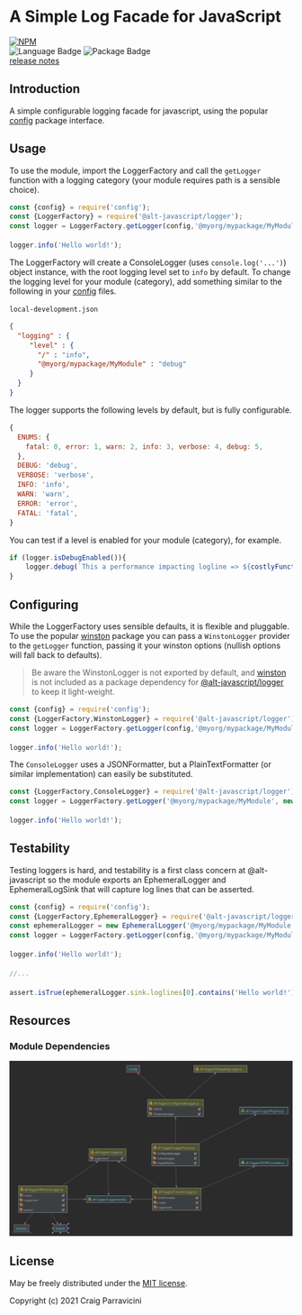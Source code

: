 A Simple Log Facade for JavaScript
===================================

[![NPM](https://nodei.co/npm/@alt-javascript/logger.svg?downloads=true&downloadRank=true)](https://nodei.co/npm/@alt-javascript/logger/)
<br/>
![Language Badge](https://img.shields.io/github/languages/top/craigparra/alt-logger)
![Package Badge](https://img.shields.io/npm/v/@alt-javascript/logger) <br/>
[release notes](https://github.com/craigparra/alt-logger/blob/main/History.md)

<a name="intro">Introduction</a>
--------------------------------
A simple configurable logging facade for javascript, using the popular [config](https://www.npmjs.com/package/config)
package interface.

<a name="usage">Usage</a>
-------------------------

To use the module, import the LoggerFactory and call the `getLogger` function with a logging category (your module 
requires path is a sensible choice).

```javascript
const {config} = require('config');
const {LoggerFactory} = require('@alt-javascript/logger');
const logger = LoggerFactory.getLogger(config,'@myorg/mypackage/MyModule');

logger.info('Hello world!');
```
The LoggerFactory will create a ConsoleLogger (uses `console.log('...')`) object instance, with the root logging level 
set to `info` by default.  To change the logging level for your module (category), add something similar to the
following in your [config](https://www.npmjs.com/package/config) files.

`local-development.json`
```json
{
  "logging" : {
     "level" : {
       "/" : "info",
       "@myorg/mypackage/MyModule" : "debug"
     }
  }
}
```

The logger supports the following levels by default, but is fully configurable.

```javascript
{
  ENUMS: {
    fatal: 0, error: 1, warn: 2, info: 3, verbose: 4, debug: 5,
  },
  DEBUG: 'debug',
  VERBOSE: 'verbose',
  INFO: 'info',
  WARN: 'warn',
  ERROR: 'error',
  FATAL: 'fatal',
}
```

You can test if a level is enabled for your module (category), for example.

```javascript
if (logger.isDebugEnabled()){
    logger.debug(`This a performance impacting logline => ${costlyFunction()}`)
}
```
<a name="conf">Configuring</a>
------------------------------

While the LoggerFactory uses sensible defaults, it is flexible and pluggable.  To use the popular 
[winston](https://www.npmjs.com/package/winston) package you can pass a `WinstonLogger` provider to the `getLogger`
function, passing it your winston options (nullish options will fall back to defaults).

>Be aware the WinstonLogger is not exported by default, and [winston](https://www.npmjs.com/package/winston) is not 
> included as a package dependency for [@alt-javascript/logger](https://www.npmjs.com/package/@alt-javascript/logger) 
> to keep it light-weight.
    

```javascript
const {config} = require('config');
const {LoggerFactory,WinstonLogger} = require('@alt-javascript/logger');
const logger = LoggerFactory.getLogger(config,'@myorg/mypackage/MyModule', new WinstonLogger({/*mywinstonoptions*/}));

logger.info('Hello world!');
```

The `ConsoleLogger` uses a JSONFormatter, but a PlainTextFormatter (or similar implementation) can easily be
substituted.

```javascript
const {LoggerFactory,ConsoleLogger} = require('@alt-javascript/logger');
const logger = LoggerFactory.getLogger('@myorg/mypackage/MyModule', new ConsoleLogger('@myorg/mypackage/MyModule',new PlainTextFromatter()));

logger.info('Hello world!');
```

<a name="testing">Testability</a>
-------------------------

Testing loggers is hard, and testability is a first class concern at @alt-javascript so the module exports an EphemeralLogger and EphemeralLogSink that will capture log lines that can be asserted.

```javascript
const {config} = require('config');
const {LoggerFactory,EphemeralLogger} = require('@alt-javascript/logger');
const ephemeralLogger = new EphemeralLogger('@myorg/mypackage/MyModule');
const logger = LoggerFactory.getLogger(config,'@myorg/mypackage/MyModule', ephemeralLogger);

logger.info('Hello world!');

//...

assert.isTrue(ephemeralLogger.sink.loglines[0].contains('Hello world!'))
```
<a name="resources">Resources</a>
---------------------------------

### Module Dependencies


![Module Diagram](.md/modules.png)

<a name="license">License</a>
-----------------------------

May be freely distributed under the [MIT license](https://raw.githubusercontent.com/craigparra/alt-logger/master/LICENSE).

Copyright (c) 2021 Craig Parravicini    
